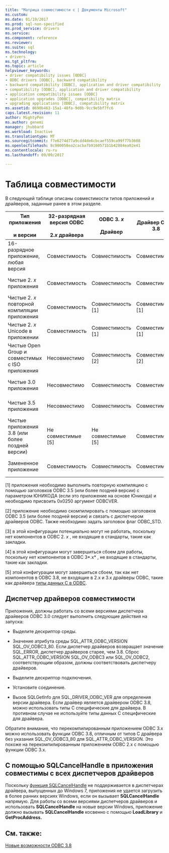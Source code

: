 ```yaml
---
title: "Матрица совместимости с | Документы Microsoft"
ms.custom: 
ms.date: 01/19/2017
ms.prod: sql-non-specified
ms.prod_service: drivers
ms.service: 
ms.component: reference
ms.reviewer: 
ms.suite: sql
ms.technology:
- drivers
ms.tgt_pltfrm: 
ms.topic: article
helpviewer_keywords:
- driver compatibility issues [ODBC]
- ODBC drivers [ODBC], backward compatibility
- backward compatibility [ODBC], application and driver compatibility
- compatibility [ODBC], application and driver compatibility
- application compatibility issues [ODBC]
- application upgrades [ODBC], compatibility matrix
- upgrading applications [ODBC], compatibility matrix
ms.assetid: 0690b463-15a1-48fa-9d0b-9cc9e5bf7fc6
caps.latest.revision: 11
author: MightyPen
ms.author: genemi
manager: jhubbard
ms.workload: Inactive
ms.translationtype: MT
ms.sourcegitcommit: f7e6274d77a9cdd4de6cbcaef559ca99f77b3608
ms.openlocfilehash: 8c980058ea2cacba7b9160571b1b42884ea02e41
ms.contentlocale: ru-ru
ms.lasthandoff: 09/09/2017

---
```

# <a name="compatibility-matrix"></a>Таблица совместимости
В следующей таблице описаны совместимости типов приложений и драйверов, заданные ранее в этом разделе.  
  
|Тип приложения<br /><br /> и версии|32-разрядная версия ODBC<br /><br /> 2.*x* драйвера|ODBC 3. *x*<br /><br /> Драйвер|Драйвер ODBC 3.8|ISO и откройте совместимого группы драйверов|  
|--------------------------------------|-----------------------------------|---------------------------|---------------------|-----------------------------------------|  
|16-разрядное приложение, любая версия|Совместимость|Совместимость|Совместимость|Совместимость|  
|Чистые 2. *x* приложения|Совместимость|Совместимость|Совместимость|Не совместимые с [3]|  
|Чистые 2. *x* повторной компиляции приложения|Совместимость|Совместимость [1]|Совместимость [1]|Не совместимые с [3]|  
|Чистые 2. *x* Unicode в приложении|Совместимость|Совместимость [1]|Совместимость [1]|Не совместимые с [3]|  
|Чистые Open Group и совместимых с ISO приложения|Несовместимо|Совместимость [2]|Совместимость [2]|Совместимость [2]|  
|Чистые 3.0 приложения|Несовместимо|Совместимость|Совместимость|Не совместимые [4]|  
|Чистые 3.5 приложения|Несовместимо|Совместимость|Совместимость|Не совместимые [4]|  
|Чистые приложения 3.8 (или более поздней версии)|Не совместимые [5]|Не совместимые [5]|Совместимость|Не совместимые [4]|  
|Замененное приложение|Совместимость|Совместимость|Совместимость|Не совместимые с [3]|  
  
 [1] приложения необходимо выполнить повторную компиляцию с помощью заголовков ODBC 3.5 (или более поздней версии) с параметром ЮНИКОДА (если это приложение на основе Юникода) и необходимо присвоить 0x0250 аргумент ODBCVER.  
  
 [2] приложение необходимо скомпилировать с помощью заголовков ODBC 3.5 (или более поздней версии) и связать с диспетчером драйверов ODBC. Также необходимо задать заголовок флаг ODBC_STD.  
  
 [3] в этой конфигурации потенциально могут не работать, поскольку нет компонентов в ODBC 2. *x* , не входящие в стандарты, такие как закладки.  
  
 [4] в этой конфигурации могут завершиться сбоем для работы, поскольку нет компонентов в ODBC 3*.x* , не входящие в стандарты, такие как закладки.  
  
 [5] этой конфигурации могут завершиться сбоем, так как нет компонентов в ODBC 3.8, не входящие в 2.x и 3.x драйверы ODBC, такие как драйвера [типы данных C в ODBC](../../../odbc/reference/develop-app/c-data-types-in-odbc.md).  
  
## <a name="driver-manager-compatibility"></a>Диспетчер драйверов совместимости  
 Приложения, должны работать со всеми версиями диспетчера драйверов ODBC 3.0 следует выполнить следующие действия на запуска:  
  
-   Выделите дескриптор среды.  
  
-   Значение атрибута среды SQL_ATTR_ODBC_VERSION SQL_OV_ODBC3_80. Если диспетчер драйверов возвращает значение SQL_ERROR, диспетчер драйверов старее, чем 3.8. Сброс SQL_ATTR_ODBC_VERSION SQL_OV_ODBC3 или SQL_OV_ODBC2, соответствующим образом, должны соответствовать диспетчеру драйверов.  
  
-   Выделите дескриптор подключения.  
  
-   Установите соединение.  
  
-   Вызов SQLGetInfo для SQL_DRIVER_ODBC_VER для определения версии драйвера. Если драйвер является драйвером ODBC 3.8, можно использовать типы C специфические для драйвера. В противном случае не используйте типы данных C специфические для драйвера.  
  
 Обратите внимание, что перекомпилированным приложением ODBC 3.x можно использовать функции ODBC 3.8, отличным от типов C драйвера без указания SQL_OV_ODBC3_80 для SQL_ATTR_ODBC_VERSION. Это похоже на перекомпилированным приложением ODBC 2.x с помощью функции ODBC 3.x.  
  
## <a name="using-sqlcancelhandle-in-an-application-compatible-with-all-driver-managers"></a>С помощью SQLCancelHandle в приложения совместимы с всех диспетчеров драйверов  
 Поскольку [функция SQLCancelHandle](../../../odbc/reference/syntax/sqlcancelhandle-function.md) не поддерживается в диспетчерах драйвера, выпущенных до Windows 7, приложения не удается загрузить в более ранних версиях Windows, если он вызывает **SQLCancelHandle** напрямую. Для работы со всеми версиями диспетчеров драйверов и использовать **SQLCancelHandle** на новые версии Windows, приложение должно вызывать **SQLCancelHandle** косвенно с помощью **LoadLibrary** и **GetProcAddress.**  
  
## <a name="see-also"></a>См. также:  
 [Новые возможности ODBC 3.8](../../../odbc/reference/what-s-new-in-odbc-3-8.md)

